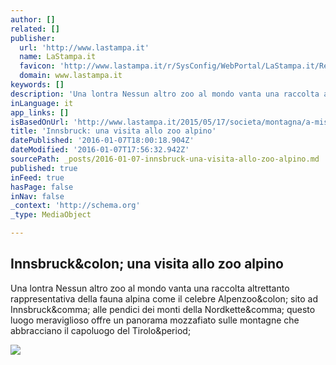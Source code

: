 ```yaml
---
author: []
related: []
publisher:
  url: 'http://www.lastampa.it'
  name: LaStampa.it
  favicon: 'http://www.lastampa.it/r/SysConfig/WebPortal/LaStampa.it/Resources/img/favicon.ico'
  domain: www.lastampa.it
keywords: []
description: 'Una lontra Nessun altro zoo al mondo vanta una raccolta altrettanto rappresentativa della fauna alpina come il celebre Alpenzoo: sito ad Innsbruck, alle pendici dei monti della Nordkette, questo luogo meraviglioso offre un panorama mozzafiato sulle montagne che abbracciano il capoluogo del Tirolo.'
inLanguage: it
app_links: []
isBasedOnUrl: 'http://www.lastampa.it/2015/05/17/societa/montagna/a-misura-di-bambino/innsbruck-una-visita-allo-zoo-alpino-fXWnRJXmbBZkbv8uaKopHO/pagina.html'
title: 'Innsbruck: una visita allo zoo alpino'
datePublished: '2016-01-07T18:00:18.904Z'
dateModified: '2016-01-07T17:56:32.942Z'
sourcePath: _posts/2016-01-07-innsbruck-una-visita-allo-zoo-alpino.md
published: true
inFeed: true
hasPage: false
inNav: false
_context: 'http://schema.org'
_type: MediaObject

---
```

<article style=""><h1>Innsbruck&amp;colon; una visita allo zoo alpino</h1><p>Una lontra Nessun altro zoo al mondo vanta una raccolta altrettanto rappresentativa della fauna alpina come il celebre Alpenzoo&amp;colon; sito ad Innsbruck&amp;comma; alle pendici dei monti della Nordkette&amp;comma; questo luogo meraviglioso offre un panorama mozzafiato sulle montagne che abbracciano il capoluogo del Tirolo&amp;period;</p><img src="http://www.lastampa.it/rf/image_lowres/Pub/p3/2015/05/17/Societa/Foto/TNX-8924-iStock_000000269749_Medium.JPG" /></article>
